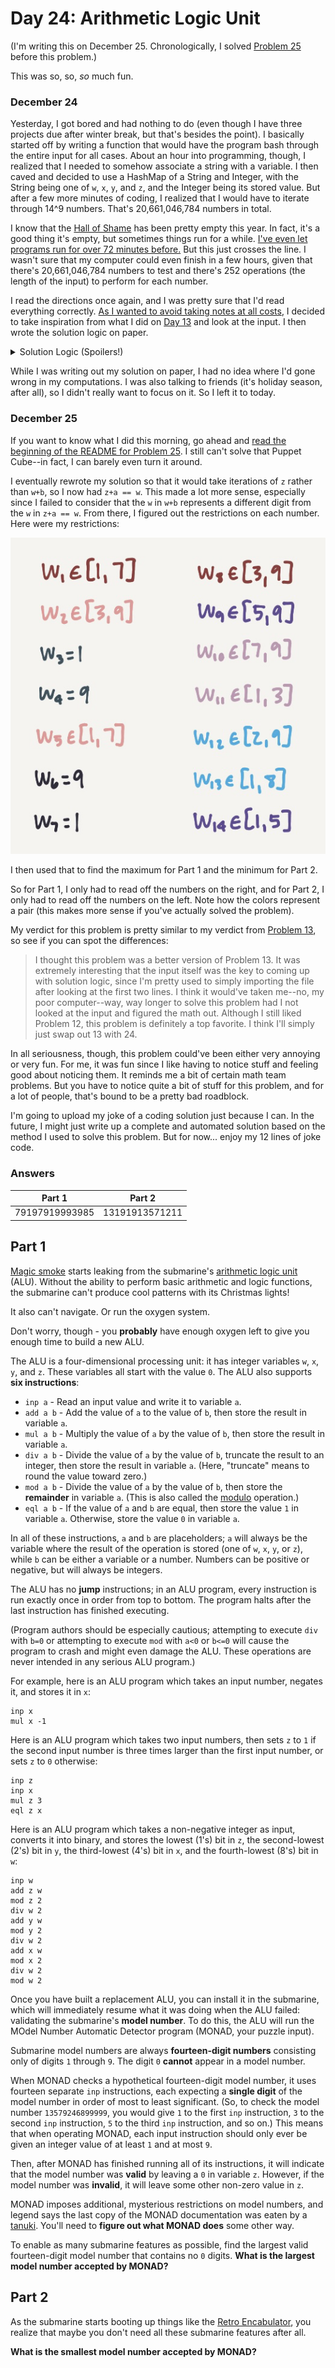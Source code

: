 # Day 24: Arithmetic Logic Unit
(I'm writing this on December 25. Chronologically, I solved [Problem 25](https://github.com/Daphne-Qin/AdventOfCode2021/tree/main/Problem25#day-25-sea-cucumber) before this problem.)

This was so, so, *so* much fun.

### December 24
Yesterday, I got bored and had nothing to do (even though I have three projects due after winter break, but that's besides the point). I basically started off by writing a function that would have the program bash through the entire input for all cases. About an hour into programming, though, I realized that I needed to somehow associate a string with a variable. I then caved and decided to use a HashMap of a String and Integer, with the String being one of `w`, `x`, `y`, and `z`, and the Integer being its stored value. But after a few more minutes of coding, I realized that I would have to iterate through 14^9 numbers. That's 20,661,046,784 numbers in total.

I know that the [Hall of Shame](https://github.com/Daphne-Qin/AdventOfCode2021#longest-runtimes-hall-of-shame-fame) has been pretty empty this year. In fact, it's a good thing it's empty, but sometimes things run for a while. [I've even let programs run for over 72 minutes before.](https://github.com/Daphne-Qin/AdventOfCode2015#longest-runtimes-hall-of-shame-fame) But this just crosses the line. I wasn't sure that my computer could even finish in a few hours, given that there's 20,661,046,784 numbers to test and there's 252 operations (the length of the input) to perform for each number.

I read the directions once again, and I was pretty sure that I'd read everything correctly. [As I wanted to avoid taking notes at all costs](https://github.com/Daphne-Qin/AdventOfCode2021/tree/main/Problem16#day-16-packet-decoder), I decided to take inspiration from what I did on [Day 13](https://github.com/Daphne-Qin/AdventOfCode2021/tree/main/Problem13#day-13-transparent-origami) and look at the input. I then wrote the solution logic on paper.

<details>
  <summary>Solution Logic (Spoilers!)</summary>
  I noticed that <code>inp w</code> appeared a couple of times, and so did the next few lines. This prompted me to copy and paste my entire input into a Google Document and start highlighting the differences between each of the different iterations (there's 14 of them). There's only three differences, but these differences are the key to solving the problem. <a href="https://github.com/mrphlip/aoc/blob/master/2021/24.md">This guy explains the logic pretty well.</a>
  <br><br>
  I had gotten the case for the <code>div z 1</code> cases, but not the code for the <code>div z 26</code> cases. I kept getting that the <code>add x</code> number had to be equal to the negative of the <code>add y</code> number (I had <code>w+a+b == w</code>, where <code>a</code> is the <code>add x</code> number and <code>b</code> is the <code>add y</code> number). I was aware, though, that the value of <code>x</code> had to turn out to be 0 for the <code>div z 26</code> cases, since if it were 1, then <code>z</code> cannot ever be 0. There were negative numbers for a reason.
</details>

While I was writing out my solution on paper, I had no idea where I'd gone wrong in my computations. I was also talking to friends (it's holiday season, after all), so I didn't really want to focus on it. So I left it to today.

### December 25
If you want to know what I did this morning, go ahead and [read the beginning of the README for Problem 25](https://github.com/Daphne-Qin/AdventOfCode2021/tree/main/Problem25#day-25-sea-cucumber). I still can't solve that Puppet Cube--in fact, I can barely even turn it around.

I eventually rewrote my solution so that it would take iterations of `z` rather than `w+b`, so I now had `z+a == w`. This made a lot more sense, especially since I failed to consider that the `w` in `w+b` represents a different digit from the `w` in `z+a == w`. From there, I figured out the restrictions on each number. Here were my restrictions:

![image](digit-restrictions.jpg)

I then used that to find the maximum for Part 1 and the minimum for Part 2.

So for Part 1, I only had to read off the numbers on the right, and for Part 2, I only had to read off the numbers on the left. Note how the colors represent a pair (this makes more sense if you've actually solved the problem).

My verdict for this problem is pretty similar to my verdict from [Problem 13](https://github.com/Daphne-Qin/AdventOfCode2021/tree/main/Problem13#day-13-transparent-origami), so see if you can spot the differences:

> I thought this problem was a better version of Problem 13. It was extremely interesting that the input itself was the key to coming up with solution logic, since I'm pretty used to simply importing the file after looking at the first two lines. I think it would've taken me--no, my poor computer--way, way longer to solve this problem had I not looked at the input and figured the math out. Although I still liked Problem 12, this problem is definitely a top favorite. I think I'll simply just swap out 13 with 24.

In all seriousness, though, this problem could've been either very annoying or very fun. For me, it was fun since I like having to notice stuff and feeling good about noticing them. It reminds me a bit of certain math team problems. But you have to notice quite a bit of stuff for this problem, and for a lot of people, that's bound to be a pretty bad roadblock.

I'm going to upload my joke of a coding solution just because I can. In the future, I might just write up a complete and automated solution based on the method I used to solve this problem. But for now... enjoy my 12 lines of joke code.

### Answers
| Part 1 | Part 2 |
| :---: | :---: |
| 79197919993985 | 13191913571211 |

## Part 1
[Magic smoke](https://en.wikipedia.org/wiki/Magic_smoke) starts leaking from the submarine's [arithmetic logic unit](https://en.wikipedia.org/wiki/Arithmetic_logic_unit) (ALU). Without the ability to perform basic arithmetic and logic functions, the submarine can't produce cool patterns with its Christmas lights!

It also can't navigate. Or run the oxygen system.

Don't worry, though - you **probably** have enough oxygen left to give you enough time to build a new ALU.

The ALU is a four-dimensional processing unit: it has integer variables `w`, `x`, `y`, and `z`. These variables all start with the value `0`. The ALU also supports **six instructions**:

- `inp a` - Read an input value and write it to variable `a`.
- `add a b` - Add the value of `a` to the value of `b`, then store the result in variable `a`.
- `mul a b` - Multiply the value of `a` by the value of `b`, then store the result in variable `a`.
- `div a b` - Divide the value of `a` by the value of `b`, truncate the result to an integer, then store the result in variable `a`. (Here, "truncate" means to round the value toward zero.)
- `mod a b` - Divide the value of `a` by the value of `b`, then store the **remainder** in variable `a`. (This is also called the [modulo](https://en.wikipedia.org/wiki/Modulo_operation) operation.)
- `eql a b` - If the value of `a` and `b` are equal, then store the value `1` in variable `a`. Otherwise, store the value `0` in variable `a`.

In all of these instructions, `a` and `b` are placeholders; `a` will always be the variable where the result of the operation is stored (one of `w`, `x`, `y`, or `z`), while `b` can be either a variable or a number. Numbers can be positive or negative, but will always be integers.

The ALU has no **jump** instructions; in an ALU program, every instruction is run exactly once in order from top to bottom. The program halts after the last instruction has finished executing.

(Program authors should be especially cautious; attempting to execute `div` with `b=0` or attempting to execute `mod` with `a<0` or `b<=0` will cause the program to crash and might even damage the ALU. These operations are never intended in any serious ALU program.)

For example, here is an ALU program which takes an input number, negates it, and stores it in `x`:

```
inp x
mul x -1
```

Here is an ALU program which takes two input numbers, then sets `z` to `1` if the second input number is three times larger than the first input number, or sets `z` to `0` otherwise:

```
inp z
inp x
mul z 3
eql z x
```

Here is an ALU program which takes a non-negative integer as input, converts it into binary, and stores the lowest (1's) bit in `z`, the second-lowest (2's) bit in `y`, the third-lowest (4's) bit in `x`, and the fourth-lowest (8's) bit in `w`:

```
inp w
add z w
mod z 2
div w 2
add y w
mod y 2
div w 2
add x w
mod x 2
div w 2
mod w 2
```

Once you have built a replacement ALU, you can install it in the submarine, which will immediately resume what it was doing when the ALU failed: validating the submarine's **model number**. To do this, the ALU will run the MOdel Number Automatic Detector program (MONAD, your puzzle input).

Submarine model numbers are always **fourteen-digit numbers** consisting only of digits `1` through `9`. The digit `0` **cannot** appear in a model number.

When MONAD checks a hypothetical fourteen-digit model number, it uses fourteen separate `inp` instructions, each expecting a **single digit** of the model number in order of most to least significant. (So, to check the model number `13579246899999`, you would give `1` to the first `inp` instruction, `3` to the second `inp` instruction, `5` to the third `inp` instruction, and so on.) This means that when operating MONAD, each input instruction should only ever be given an integer value of at least `1` and at most `9`.

Then, after MONAD has finished running all of its instructions, it will indicate that the model number was **valid** by leaving a `0` in variable `z`. However, if the model number was **invalid**, it will leave some other non-zero value in `z`.

MONAD imposes additional, mysterious restrictions on model numbers, and legend says the last copy of the MONAD documentation was eaten by a [tanuki](https://en.wikipedia.org/wiki/Japanese_raccoon_dog). You'll need to **figure out what MONAD does** some other way.

To enable as many submarine features as possible, find the largest valid fourteen-digit model number that contains no `0` digits. **What is the largest model number accepted by MONAD?**

## Part 2
As the submarine starts booting up things like the [Retro Encabulator](https://www.youtube.com/watch?v=RXJKdh1KZ0w), you realize that maybe you don't need all these submarine features after all.

**What is the smallest model number accepted by MONAD?**

